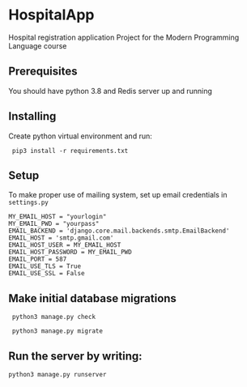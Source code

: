 # HospitalApp
Hospital registration application
Project for the Modern Programming Language course

## Prerequisites

 You should have python 3.8 and Redis server up and running

## Installing

 Create python virtual environment and run:
 
     pip3 install -r requirements.txt

## Setup
   To make proper use of mailing system, set up email credentials in `settings.py`
     
    MY_EMAIL_HOST = "yourlogin"
    MY_EMAIL_PWD = "yourpass"
    EMAIL_BACKEND = 'django.core.mail.backends.smtp.EmailBackend'
    EMAIL_HOST = 'smtp.gmail.com'
    EMAIL_HOST_USER = MY_EMAIL_HOST
    EMAIL_HOST_PASSWORD = MY_EMAIL_PWD
    EMAIL_PORT = 587
    EMAIL_USE_TLS = True
    EMAIL_USE_SSL = False
    
## Make initial database migrations

     python3 manage.py check 

     python3 manage.py migrate 

## Run the server by writing:

    python3 manage.py runserver 
